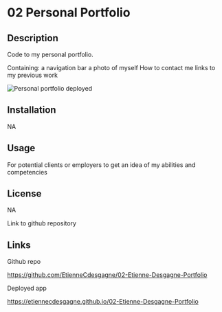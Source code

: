 # 02 Personal Portfolio

## Description

Code to my personal portfolio. 

Containing: 
a navigation bar
a photo of myself
How to contact me
links to my previous work
    
![Personal portfolio deployed](https://github.com/EtienneCdesgagne/Challenge-2/assets/127253511/b44736d2-55b1-406f-a12b-747e5f1639e3)

## Installation 

NA

## Usage

For potential clients or employers to get an idea of my abilities and competencies

## License 
NA

Link to github repository

## Links

Github repo

https://github.com/EtienneCdesgagne/02-Etienne-Desgagne-Portfolio

Deployed app 

https://etiennecdesgagne.github.io/02-Etienne-Desgagne-Portfolio

